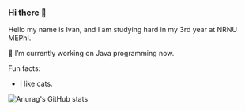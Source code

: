 ### Hi there 👋

Hello my name is Ivan, and I am studying hard in my 3rd year at NRNU MEPhI.

🔭 I’m currently working on Java programming now.

Fun facts:
- I like cats.

![Anurag's GitHub stats](https://github-readme-stats.vercel.app/api?username=CtrAtlDel&hide=stars,prs)
<!--
**CtrAtlDel/CtrAtlDel** is a ✨ _special_ ✨ repository because its `README.md` (this file) appears on your GitHub profile.

Here are some ideas to get you started:

- 🔭 I’m currently working on ...
- 🌱 I’m currently learning ...
- 👯 I’m looking to collaborate on ...
- 🤔 I’m looking for help with ...
- 💬 Ask me about ...
- 📫 How to reach me: ...
- 😄 Pronouns: ...
- ⚡ Fun fact: ...
-->
